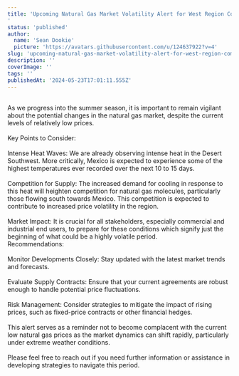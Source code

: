 ```yaml
---
title: 'Upcoming Natural Gas Market Volatility Alert for West Region Commercial and Industrial End Users
'
status: 'published'
author:
  name: 'Sean Dookie'
  picture: 'https://avatars.githubusercontent.com/u/124637922?v=4'
slug: 'upcoming-natural-gas-market-volatility-alert-for-west-region-commercial-and-industrial-end-users'
description: ''
coverImage: ''
tags: ''
publishedAt: '2024-05-23T17:01:11.555Z'
---
```


\
As we progress into the summer season, it is important to remain vigilant about the potential changes in the natural gas market, despite the current levels of relatively low prices.\
\
Key Points to Consider:\
\
Intense Heat Waves: We are already observing intense heat in the Desert Southwest. More critically, Mexico is expected to experience some of the highest temperatures ever recorded over the next 10 to 15 days.\
\
Competition for Supply: The increased demand for cooling in response to this heat will heighten competition for natural gas molecules, particularly those flowing south towards Mexico. This competition is expected to contribute to increased price volatility in the region.\
\
Market Impact: It is crucial for all stakeholders, especially commercial and industrial end users, to prepare for these conditions which signify just the beginning of what could be a highly volatile period.\
Recommendations:\
\
Monitor Developments Closely: Stay updated with the latest market trends and forecasts.\
\
Evaluate Supply Contracts: Ensure that your current agreements are robust enough to handle potential price fluctuations.\
\
Risk Management: Consider strategies to mitigate the impact of rising prices, such as fixed-price contracts or other financial hedges.\
\
This alert serves as a reminder not to become complacent with the current low natural gas prices as the market dynamics can shift rapidly, particularly under extreme weather conditions.\
\
Please feel free to reach out if you need further information or assistance in developing strategies to navigate this period.